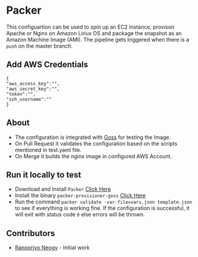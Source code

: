 # Packer 

This configuartion can be used to spin up an EC2 instance, provison Apache or Nginx on Amazon Linux OS and package the snapshot as an Amazon Machine Image (AMI).
The pipeline gets triggered when there is a `push` on the master branch.

## Add AWS Credentials

```
{
"aws_access_key":"",
"aws_secret_key":"",
"token":"",
"ssh_username":""
}

```
## About

- The configuration is integrated with [Goss](https://github.com/aelsabbahy/goss) for testing the Image.
- On Pull Request it validates the configuration based on the scripts mentioned in test.yaml file.
- On Merge it builds the nginx image in configured AWS Account.

## Run it locally to test

- Download and Install `Packer` [Click Here](https://www.packer.io/)
- Install the binary `packer-provisioner-goss` [Click Here](https://github.com/YaleUniversity/packer-provisioner-goss/releases/tag/v3.0.2)
- Run the command `packer validate -var-file=vars.json template.json` to see if everything is working fine. If the configuration is successful, it will exit with status code `0` else errors will be thrown. 

## Contributors

- [Ranopriyo Neogy](https://github.com/ranopriyo-neogy) - Initial work




